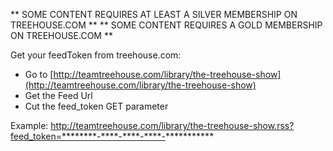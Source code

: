 ** SOME CONTENT REQUIRES AT LEAST A SILVER MEMBERSHIP ON TREEHOUSE.COM **
** SOME CONTENT REQUIRES A GOLD MEMBERSHIP ON TREEHOUSE.COM **

Get your feedToken from treehouse.com:

* Go to [http://teamtreehouse.com/library/the-treehouse-show](http://teamtreehouse.com/library/the-treehouse-show)
* Get the Feed Url
* Cut the feed_token GET parameter

Example: http://teamtreehouse.com/library/the-treehouse-show.rss?feed_token=********-****-****-****-***********